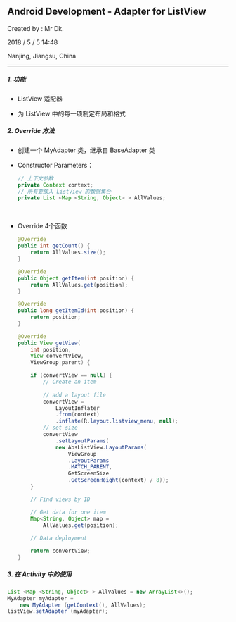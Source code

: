 ## Android Development - Adapter for ListView

Created by : Mr Dk.

2018 / 5 / 5 14:48

Nanjing, Jiangsu, China

---

##### 1. 功能

* ListView 适配器


* 为 ListView 中的每一项制定布局和格式

##### 2. Override 方法

* 创建一个 MyAdapter 类，继承自 BaseAdapter 类

* Constructor Parameters：

  ```java
  // 上下文参数
  private Context context;
  // 所有要放入 ListView 的数据集合
  private List <Map <String, Object> > AllValues;
  ```

  ​

* Override 4个函数

  ```Java
  @Override
  public int getCount() {
      return AllValues.size();
  }

  @Override
  public Object getItem(int position) {
      return AllValues.get(position);
  }

  @Override
  public long getItemId(int position) {
      return position;
  }

  @Override
  public View getView(
      int position, 
      View convertView, 
      ViewGroup parent) {

      if (convertView == null) {
          // Create an item
          
          // add a layout file
          convertView = 
              LayoutInflater
              .from(context)
              .inflate(R.layout.listview_menu, null);
          // set size
          convertView
              .setLayoutParams(
              new AbsListView.LayoutParams(
                  ViewGroup
                  .LayoutParams
                  .MATCH_PARENT,
                  GetScreenSize
                  .GetScreenHeight(context) / 8));
      }

      // Find views by ID

      // Get data for one item
      Map<String, Object> map = 
          AllValues.get(position);
      
      // Data deployment

      return convertView;
  }
  ```

##### 3. 在 Activity 中的使用

```Java
List <Map <String, Object> > AllValues = new ArrayList<>();
MyAdapter myAdapter = 
    new MyAdapter (getContext(), AllValues);
listView.setAdapter (myAdapter);
```

